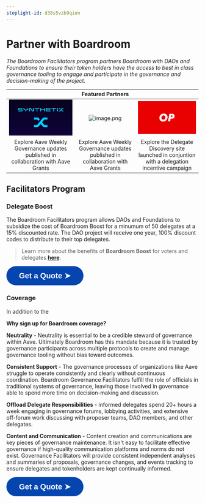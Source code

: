 ```yaml
---
stoplight-id: d38s5vzb9qion
---
```


# Partner with Boardroom

*The Boardroom Facilitators program partners Boardroom with DAOs and Foundations to ensure their token holders have the access to best in class governance tooling to engage and participate in the governance and decision-making of the project.*

| |Featured Partners |    |   
|   :----:   |    :----:   |    :----:   |  
|![image.png](../../assets/images/EgfXUXyUwAAAiZM.jpeg)|![image.png](../../assets/images/Qué-es-AAVE.jpeg)|![image.png](../../assets/images/optimism-logo.png)|
| Explore Aave Weekly Governance updates published in collaboration with Aave Grants | Explore Aave Weekly Governance updates published in collaboration with Aave Grants | Explore the Delegate Discovery site launched in conjuntion with a delegation incentive campaign|

## Facilitators Program

### Delegate Boost
The Boardroom Facilitators program allows DAOs and Foundations to subsidize the cost of Boardroom Boost for a minumum of 50 delegates at a 15% discounted rate. The DAO project will receive one year, 100% discount codes to distribute to their top delegates. 

> Learn more about the benefits of **Boardroom Boost** for voters and delegates [**here**](../Boardroom-Boost/About-Boost.md).


<a href="https://calendly.com/d/d5z-6wd-6vs/facilitators-program-onboarding"><button style="all:unset;font-family:Helvetica,Arial,sans-serif;display:inline-block;max-width:100%;white-space:nowrap;overflow:hidden;text-overflow:ellipsis;background-color:#0445AF;color:#FFFFFF;font-size:20px;border-radius:25px;padding:0 33px;font-weight:bold;height:50px;cursor:pointer;line-height:50px;text-align:center;margin:0;text-decoration:none;">Get a Quote ➤</button><a/>



### Coverage
In addition to the 

**Why sign up for Boardroom coverage?**

**Neutrality** - Neutrality is essential to be a credible steward of governance within Aave. Ultimately Boardroom has this mandate because it is trusted by governance participants across multiple protocols to create and manage governance tooling without bias toward outcomes.

**Consistent Support** - The governance processes of organizations like Aave struggle to operate consistently and clearly without continuous coordination. Boardroom Governance Facilitators fulfill the role of officials in traditional systems of governance, leaving those involved in governance able to spend more time on decision-making and discussion.

**Offload** **Delegate Responsibilities** - informed delegates spend 20+ hours a week engaging in governance forums, lobbying activities, and extensive off-forum work discussing with proposer teams, DAO members, and other delegates.

**Content and Communication** - Content creation and communications are key pieces of governance maintenance. It isn't easy to facilitate effective governance if high-quality communication platforms and norms do not exist. Governance Facilitators will provide consistent independent analyses and summaries of proposals, governance changes, and events tracking to ensure delegates and tokenholders are kept continually informed.

<a href="https://calendly.com/d/d5z-6wd-6vs/facilitators-program-onboarding"><button style="all:unset;font-family:Helvetica,Arial,sans-serif;display:inline-block;max-width:100%;white-space:nowrap;overflow:hidden;text-overflow:ellipsis;background-color:#0445AF;color:#FFFFFF;font-size:20px;border-radius:25px;padding:0 33px;font-weight:bold;height:50px;cursor:pointer;line-height:50px;text-align:center;margin:0;text-decoration:none;">Get a Quote ➤</button><a/>